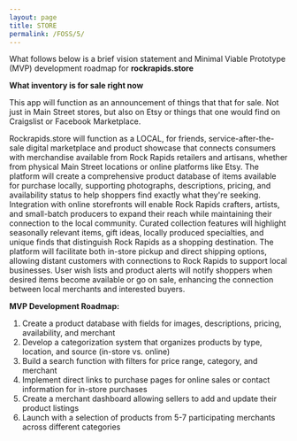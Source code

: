 ```yaml
---
layout: page
title: STORE
permalink: /FOSS/5/
---
```


What follows below is a brief vision statement and Minimal Viable Prototype (MVP) development roadmap for **rockrapids.store**

**What inventory is for sale right now**

This app will function as an announcement of things that that for sale.  Not just in Main Street stores, but also on Etsy or things that one would find on Craigslist or Facebook Marketplace.

Rockrapids.store will function as a LOCAL, for friends, service-after-the-sale digital marketplace and product showcase that connects consumers with merchandise available from Rock Rapids retailers and artisans, whether from physical Main Street locations or online platforms like Etsy. The platform will create a comprehensive product database of items available for purchase locally, supporting photographs, descriptions, pricing, and availability status to help shoppers find exactly what they're seeking. Integration with online storefronts will enable Rock Rapids crafters, artists, and small-batch producers to expand their reach while maintaining their connection to the local community. Curated collection features will highlight seasonally relevant items, gift ideas, locally produced specialties, and unique finds that distinguish Rock Rapids as a shopping destination. The platform will facilitate both in-store pickup and direct shipping options, allowing distant customers with connections to Rock Rapids to support local businesses. User wish lists and product alerts will notify shoppers when desired items become available or go on sale, enhancing the connection between local merchants and interested buyers.

**MVP Development Roadmap:**
1. Create a product database with fields for images, descriptions, pricing, availability, and merchant
2. Develop a categorization system that organizes products by type, location, and source (in-store vs. online)
3. Build a search function with filters for price range, category, and merchant
4. Implement direct links to purchase pages for online sales or contact information for in-store purchases
5. Create a merchant dashboard allowing sellers to add and update their product listings
6. Launch with a selection of products from 5-7 participating merchants across different categories

